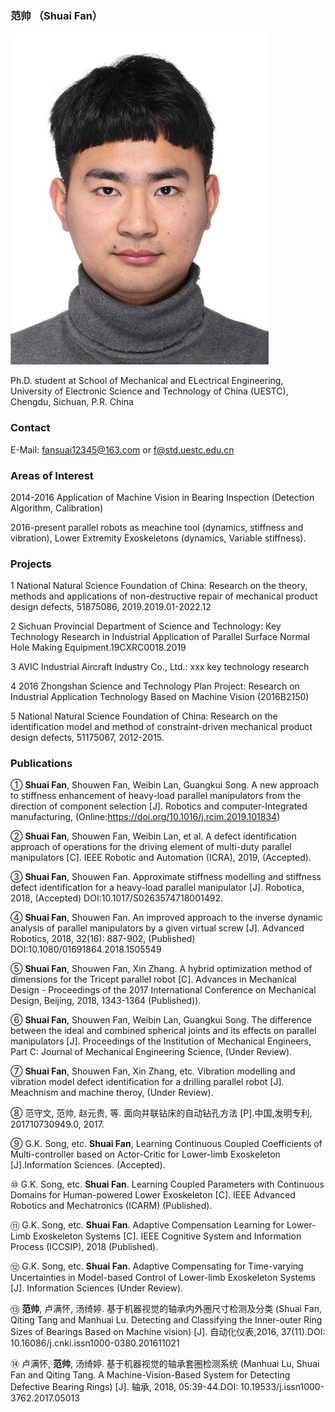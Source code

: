 ### 范帅 （Shuai Fan）

![](WechatIMG2.jpeg)

Ph.D. student at School of Mechanical and ELectrical Engineering, University of Electronic Science and Technology of China (UESTC), Chengdu, Sichuan, P.R. China 
### Contact

E-Mail: fansuai12345@163.com or f@std.uestc.edu.cn

### Areas of Interest

2014-2016 Application of Machine Vision in Bearing Inspection (Detection Algorithm, Calibration)

2016-present parallel robots as meachine tool (dynamics, stiffness and vibration), Lower Extremity Exoskeletons (dynamics, Variable stiffness).

### Projects
1 National Natural Science Foundation of China: Research on the theory, methods and applications of non-destructive repair of mechanical product design defects, 51875086, 2019.2019.01-2022.12

2 Sichuan Provincial Department of Science and Technology: Key Technology Research in Industrial Application of Parallel Surface Normal Hole Making Equipment.19CXRC0018.2019

3 AVIC Industrial Aircraft Industry Co., Ltd.: xxx key technology research

4 2016 Zhongshan Science and Technology Plan Project: Research on Industrial Application Technology Based on Machine Vision (2016B2150)

5 National Natural Science Foundation of China: Research on the identification model and method of constraint-driven mechanical product design defects, 51175067, 2012-2015.

### Publications
①	**Shuai Fan**, Shouwen Fan, Weibin Lan, Guangkui Song. A new approach to stiffness enhancement of heavy-load parallel manipulators from the direction of component selection [J]. Robotics and computer-Integrated manufacturing, (Online:https://doi.org/10.1016/j.rcim.2019.101834)

②	**Shuai Fan**, Shouwen Fan, Weibin Lan, et al. A defect identification approach of operations for the driving element of multi-duty parallel manipulators [C]. IEEE Robotic and Automation (ICRA), 2019, (Accepted).

③	**Shuai Fan**, Shouwen Fan. Approximate stiffness modelling and stiffness defect identification for a heavy-load parallel manipulator [J]. Robotica, 2018, (Accepted) DOI:10.1017/S0263574718001492.

④	**Shuai Fan**, Shouwen Fan. An improved approach to the inverse dynamic analysis of parallel manipulators by a given virtual screw [J]. Advanced Robotics, 2018, 32(16): 887-902, (Published) DOI:10.1080/01691864.2018.1505549

⑤	**Shuai Fan**, Shouwen Fan, Xin Zhang. A hybrid optimization method of dimensions for the Tricept parallel robot [C]. Advances in Mechanical Design - Proceedings of the 2017 International Conference on Mechanical Design, Beijing, 2018, 1343-1364 (Published)).

⑥	**Shuai Fan**, Shouwen Fan, Weibin Lan, Guangkui Song. The difference between the ideal and combined spherical joints and its effects on parallel manipulators [J]. Proceedings of the Institution of Mechanical Engineers, Part C: Journal of Mechanical Engineering Science, (Under Review). 

⑦	**Shuai Fan**, Shouwen Fan, Xin Zhang, etc. Vibration modelling and vibration model defect identification for a drilling parallel robot [J]. Meachnism and machine theroy, (Under Review).

⑧	范守文, 范帅, 赵元贵, 等. 面向并联钻床的自动钻孔方法 [P].中国,发明专利, 201710730949.0, 2017.

⑨	G.K. Song, etc. **Shuai Fan**, Learning Continuous Coupled Coefficients of Multi-controller based on Actor-Critic for Lower-limb Exoskeleton [J].Information Sciences. (Accepted).

⑩	G.K. Song, etc. **Shuai Fan**. Learning Coupled Parameters with Continuous Domains for Human-powered Lower Exoskeleton [C]. IEEE Advanced Robotics and Mechatronics (ICARM) (Published).

⑪	G.K. Song, etc. **Shuai Fan**. Adaptive Compensation Learning for Lower-Limb Exoskeleton Systems [C]. IEEE Cognitive System and Information Process (ICCSIP), 2018 (Published).

⑫	G.K. Song, etc. **Shuai Fan**. Adaptive Compensating for Time-varying Uncertainties in Model-based Control of Lower-limb Exoskeleton Systems [J]. Information Sciences (Under Review).

⑬	**范帅**, 卢满怀, 汤绮婷. 基于机器视觉的轴承内外圈尺寸检测及分类 (Shuai Fan, Qiting Tang and Manhuai Lu. Detecting and Classifying the Inner-outer Ring Sizes of Bearings Based on Machine vision) [J]. 自动化仪表,2016, 37(11).DOI: 10.16086/j.cnki.issn1000-0380.201611021

⑭	卢满怀, **范帅**, 汤绮婷. 基于机器视觉的轴承套圈检测系统 (Manhuai Lu, Shuai Fan and Qiting Tang. A Machine-Vision-Based System for Detecting Defective Bearing Rings) [J]. 轴承, 2018, 05:39-44.DOI: 10.19533/j.issn1000-3762.2017.05013
